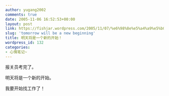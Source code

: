 ```yaml
---
author: yugang2002
comments: true
date: 2005-11-06 16:52:53+00:00
layout: post
link: https://fishjar.wordpress.com/2005/11/07/%e6%98%8e%e5%a4%a9%e5%b0%86%e6%98%af%e4%b8%80%e4%b8%aa%e6%96%b0%e7%9a%84%e5%bc%80%e5%a7%8b%ef%bc%81/
slug: 'tomorrow will be a new beginning'
title: 明天将是一个新的开始！
wordpress_id: 132
categories:
- 心情笔记~
---
```


报关员考完了。




明天将是一个新的开始。




我要开始找工作了！
